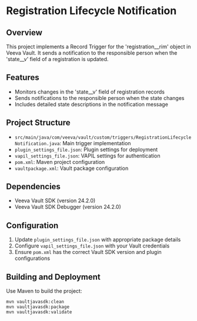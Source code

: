 # Registration Lifecycle Notification

## Overview
This project implements a Record Trigger for the 'registration__rim' object in Veeva Vault. It sends a notification to the responsible person when the 'state__v' field of a registration is updated.

## Features
- Monitors changes in the 'state__v' field of registration records
- Sends notifications to the responsible person when the state changes
- Includes detailed state descriptions in the notification message

## Project Structure
- `src/main/java/com/veeva/vault/custom/triggers/RegistrationLifecycleNotification.java`: Main trigger implementation
- `plugin_settings_file.json`: Plugin settings for deployment
- `vapil_settings_file.json`: VAPIL settings for authentication
- `pom.xml`: Maven project configuration
- `vaultpackage.xml`: Vault package configuration

## Dependencies
- Veeva Vault SDK (version 24.2.0)
- Veeva Vault SDK Debugger (version 24.2.0)

## Configuration
1. Update `plugin_settings_file.json` with appropriate package details
2. Configure `vapil_settings_file.json` with your Vault credentials
3. Ensure `pom.xml` has the correct Vault SDK version and plugin configurations

## Building and Deployment
Use Maven to build the project:
```
mvn vaultjavasdk:clean
mvn vaultjavasdk:package
mvn vaultjavasdk:validate
```
